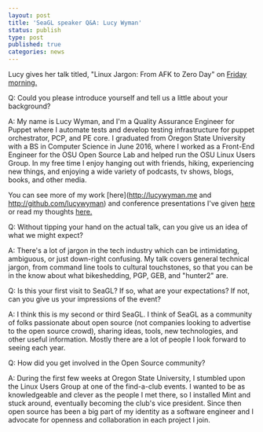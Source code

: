 ```yaml
---
layout: post
title: 'SeaGL speaker Q&A: Lucy Wyman'
status: publish
type: post
published: true
categories: news
---
```


Lucy gives her talk titled, "Linux Jargon: From AFK to Zero Day" on [Friday morning.](https://osem.seagl.org/conference/seagl2016/program/proposal/126)

Q: Could you please introduce yourself and tell us a little about your background?

A:  My name is Lucy Wyman, and I'm a Quality Assurance Engineer for Puppet where I automate tests and develop testing infrastructure for puppet orchestrator, PCP, and PE core.  I graduated from Oregon State University with a BS in Computer Science in June 2016, where I worked as a Front-End Engineer for the OSU Open Source Lab and helped run the OSU Linux Users Group.  In my free time I enjoy hanging out with friends, hiking, experiencing new things, and enjoying a wide variety of podcasts, tv shows, blogs, books, and other media.

You can see more of my work [here](http://lucywyman.me and http://github.com/lucywyman) and conference presentations I've given [here](http://slides.lucywyman.me) or read my thoughts [here.](http://blog.lucywyman.me)
 
Q: Without tipping your hand on the actual talk, can you give us an idea of what we might expect?

A: There's a lot of jargon in the tech industry which can be intimidating, ambiguous, or just down-right confusing. My talk covers general technical jargon, from command line tools to cultural touchstones, so that you can be in the know about what bikeshedding, PGP, GEB, and "hunter2" are. 
 
Q: Is this your first visit to SeaGL? If so, what are your expectations?  If not, can you give us your impressions of the event?

A: I think this is my second or third SeaGL.  I think of SeaGL as a community of folks passionate about open source (not companies looking to advertise to the open source crowd), sharing ideas, tools, new technologies, and other useful information.  Mostly there are a lot of people I look forward to seeing each year.

Q: How did you get involved in the Open Source community?

A: During the first few weeks at Oregon State University, I stumbled upon the Linux Users Group at one of the find-a-club events. I wanted to be as knowledgeable and clever as the people I met there, so I installed Mint and stuck around, eventually becoming the club's vice president. Since then open source has been a big part of my identity as a software engineer and I advocate for openness and collaboration in each project I join.

